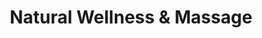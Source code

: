 ---
title: "Natural Wellness & Massage"
url: /renton/natural-wellness-and-massage/
shop: massage
---